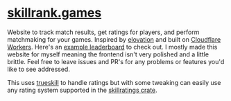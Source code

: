 # [skillrank.games](https://skillrank.games)

Website to track match results, get ratings for players, and perform matchmaking for your games. Inspired by [elovation](https://github.com/elovation/elovation) and built on [Cloudflare Workers](https://workers.cloudflare.com/). Here's an [example leaderboard](https://skillrank.games/example) to check out. I mostly made this website for myself meaning the frontend isn't very polished and a little brittle. Feel free to leave issues and PR's for any problems or features you'd like to see addressed.

This uses [trueskill](https://www.microsoft.com/en-us/research/project/trueskill-ranking-system/) to handle ratings but with some tweaking can easily use any rating system supported in the [skillratings crate](https://github.com/atomflunder/skillratings).
